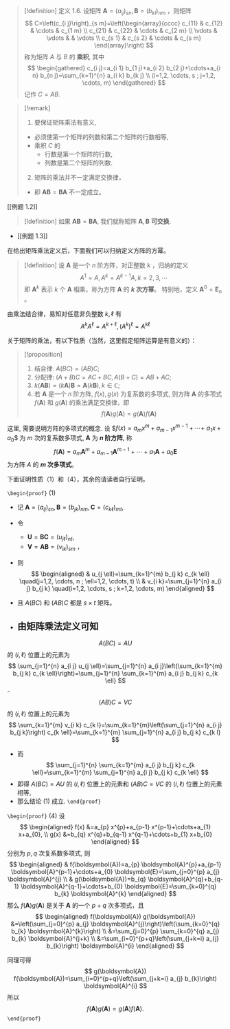 > [!definition] 定义 1.6. 
> 设矩阵 $\boldsymbol{A}=\left(a_{i j}\right)_{s n}, \boldsymbol{B}=\left(b_{k l}\right)_{n m}$ ，则矩阵
> $$
> C=\left(c_{i j}\right)_{s m}=\left(\begin{array}{cccc}
> c_{11} & c_{12} & \cdots & c_{1 m} \\
> c_{21} & c_{22} & \cdots & c_{2 m} \\
> \vdots & \vdots & & \vdots \\
> c_{s 1} & c_{s 2} & \cdots & c_{s m}
> \end{array}\right)
> $$
> 称为矩阵 $A$ 与 $B$ 的 **乘积**, 其中
> $$
> \begin{gathered}
> c_{i j}=a_{i 1} b_{1 j}+a_{i 2} b_{2 j}+\cdots+a_{i n} b_{n j}=\sum_{k=1}^{n} a_{i k} b_{k j} \\
> (i=1,2, \cdots, s ; j=1,2, \cdots, m)
> \end{gathered}
> $$
> 记作 $C=A B$.

> [!remark]
> 1. 要保证矩阵乘法有意义, 
> 	- 必须使第一个矩阵的列数和第二个矩阵的行数相等, 
> 	- 乘积 $C$ 的
> 		- 行数是第一个矩阵的行数, 
> 		- 列数是第二个矩阵的列数.
> 2. 矩阵的乘法并不一定满足交换律，
> 	- 即 $\boldsymbol{A B}=\boldsymbol{B} \boldsymbol{A}$ 不一定成立。

[[例题 1.2]]

> [!definition]
> 如果 $\boldsymbol{A B}=\boldsymbol{B} \boldsymbol{A}$, 我们就称矩阵 $\boldsymbol{A}, \boldsymbol{B}$ **可交换**. 

- [[例题 1.3]]

在给出矩阵乘法定义后，下面我们可以归纳定义方阵的方幂。

> [!definition]
> 设 $\boldsymbol{A}$ 是一个 $n$ 阶方阵，对正整数 $k$ ，归纳的定义
> $$A^{1}=A, A^{k}=A^{k-1} A, k=2,3, \cdots$$
> 即 $\boldsymbol{A}^{k}$ 表示 $k$ 个 $\boldsymbol{A}$ 相乘，称为方阵 $\boldsymbol{A}$ 的 **$k$ 次方幂**。 
> 特别地，定义 $\boldsymbol{A}^{0}=\boldsymbol{E}_{n}$ 。

由乘法结合律，易知对任意非负整数 $k, \ell$ 有
$$
A^{k} A^{\ell}=A^{k+\ell},\left(A^{k}\right)^{\ell}=A^{k \ell}
$$

关于矩阵的乘法，有以下性质（当然，这里假定矩阵运算是有意义的）：
> [!proposition]
> 1. 结合律: $A(B C)=(A B) C$;
> 2. 分配律: $(A+B) C=A C+B C, A(B+C)=A B+A C$;
> 3. $k(\boldsymbol{A B})=(k \boldsymbol{A}) \boldsymbol{B}=\boldsymbol{A}(k \boldsymbol{B}), k \in \mathbb{C}$;
> 4. 若 $\boldsymbol{A}$ 是一个 $n$ 阶方阵, $f(x), g(x)$ 为复系数的多项式, 则方阵 $\boldsymbol{A}$ 的多项式 $f(\boldsymbol{A})$ 和 $g(\boldsymbol{A})$ 的乘法满足交换律，即 
> $$f(\boldsymbol{A}) g(\boldsymbol{A})=g(\boldsymbol{A}) f(\boldsymbol{A})$$

这里, 需要说明方阵的多项式的概念. 
设 
$$f(x)=a_{m} x^{m}+a_{m-1} x^{m-1}+\cdots+$ $a_{1} x+a_{0}$$ 
为 $m$ 次的复系数多项式, $\boldsymbol{A}$ 为 **$n$ 阶方阵**, 称
$$
f(\boldsymbol{A})=a_{m} \boldsymbol{A}^{m}+a_{m-1} \boldsymbol{A}^{m-1}+\cdots+a_{1} \boldsymbol{A}+a_{0} \boldsymbol{E}
$$
为方阵 $A$ 的 **$m$ 次多项式**。

下面证明性质（1）和（4），其余的请读者自行证明。

`\begin{proof}`
(1) 
- 记 $\boldsymbol{A}=\left(a_{i j}\right)_{s n}, \boldsymbol{B}=\left(b_{j k}\right)_{n m}, \boldsymbol{C}=\left(c_{k \ell}\right)_{m t}$, 
- 令 
	- $\boldsymbol{U}=\boldsymbol{B} \boldsymbol{C}=\left(u_{j \ell}\right)_{n t}$, 
	- $\boldsymbol{V}=\boldsymbol{A B}=\left(v_{i k}\right)_{s m}$ ，
- 则
$$
\begin{aligned}
& u_{j \ell}=\sum_{k=1}^{m} b_{j k} c_{k \ell} \quad(j=1,2, \cdots, n ; \ell=1,2, \cdots, t) \\
& v_{i k}=\sum_{j=1}^{n} a_{i j} b_{j k} \quad(i=1,2, \cdots, s ; k=1,2, \cdots, m)
\end{aligned}
$$
- 且 $A(B C)$ 和 $(A B) C$ 都是 $s \times t$ 矩阵。

- 由矩阵乘法定义可知 
	- 
$$A(B C)=A U$$
的 $(i, \ell)$ 位置上的元素为
$$
\sum_{j=1}^{n} a_{i j} u_{j \ell}=\sum_{j=1}^{n} a_{i j}\left(\sum_{k=1}^{m} b_{j k} c_{k \ell}\right)=\sum_{j=1}^{n} \sum_{k=1}^{m} a_{i j} b_{j k} c_{k \ell}
$$
	- $$(A B) C=V C$$
的 $(i, \ell)$ 位置上的元素为
$$
\sum_{k=1}^{m} v_{i k} c_{k l}=\sum_{k=1}^{m}\left(\sum_{j=1}^{n} a_{i j} b_{j k}\right) c_{k \ell}=\sum_{k=1}^{m} \sum_{j=1}^{n} a_{i j} b_{j k} c_{k l}
$$
- 而
$$
\sum_{j=1}^{n} \sum_{k=1}^{m} a_{i j} b_{j k} c_{k \ell}=\sum_{k=1}^{m} \sum_{j=1}^{n} a_{i j} b_{j k} c_{k \ell}
$$
- 即得 $A(B C)=A U$ 的 $(i, \ell)$ 位置上的元素和 $(A B) C=V C$ 的 $(i, \ell)$ 位置上的元素相等, 
- 那么结论 (1) 成立.
`\end{proof}`

`\begin{proof}`
(4) 
设 
$$
\begin{aligned}
f(x) &=a_{p} x^{p}+a_{p-1} x^{p-1}+\cdots+a_{1} x+a_{0}, \\
g(x) &=b_{q} x^{q}+b_{q-1} x^{q-1}+\cdots+b_{1} x+b_{0}
\end{aligned}
$$ 分别为 $p, q$ 次复系数多项式, 则
$$
\begin{aligned}
& f(\boldsymbol{A})=a_{p} \boldsymbol{A}^{p}+a_{p-1} \boldsymbol{A}^{p-1}+\cdots+a_{0} \boldsymbol{E}=\sum_{j=0}^{p} a_{j} \boldsymbol{A}^{j} \\
& g(\boldsymbol{A})=b_{q} \boldsymbol{A}^{q}+b_{q-1} \boldsymbol{A}^{q-1}+\cdots+b_{0} \boldsymbol{E}=\sum_{k=0}^{q} b_{k} \boldsymbol{A}^{k}
\end{aligned}
$$
那么 $f(\boldsymbol{A}) g(\boldsymbol{A})$ 是关于 $\boldsymbol{A}$ 的一个 $p+q$ 次多项式，且
$$
\begin{aligned}
f(\boldsymbol{A}) g(\boldsymbol{A})
&=\left(\sum_{j=0}^{p} a_{j} \boldsymbol{A}^{j}\right)\left(\sum_{k=0}^{q} b_{k} \boldsymbol{A}^{k}\right) \\
&=\sum_{j=0}^{p} \sum_{k=0}^{q} a_{j} b_{k} \boldsymbol{A}^{j+k} \\
&=\sum_{i=0}^{p+q}\left(\sum_{j+k=i} a_{j} b_{k}\right) \boldsymbol{A}^{i}
\end{aligned}
$$

同理可得
$$
g(\boldsymbol{A}) f(\boldsymbol{A})=\sum_{i=0}^{p+q}\left(\sum_{j+k=i} a_{j} b_{k}\right) \boldsymbol{A}^{i}
$$
所以 
$$f(\boldsymbol{A}) g(\boldsymbol{A})=g(\boldsymbol{A}) f(\boldsymbol{A}) .$$
`\end{proof}`